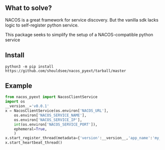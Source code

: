 ## What to solve?

NACOS is a great framework for service discovery. But the vanilla sdk
lacks logic to self-register python service.

This package seeks to simplify the setup of a NACOS-compatible python service

## Install 

```
python3 -m pip install https://github.com/shouldsee/nacos_pyext/tarball/master
```

## Example

```python
from nacos_pyext import NacosClientService
import os
__version__='v0.0.1'
x = NacosClientService(os.environ['NACOS_URL'],
    os.environ['NACOS_SERVICE_NAME'],
    os.environ['NACOS_SERVICE_IP'],
    int(os.environ['NACOS_SERVICE_PORT']),
    ephemeral=True,
    )
x.start_register_thread(metadata={'version':__version__,'app_name':'my_app'})
x.start_heartbeat_thread()    
```
